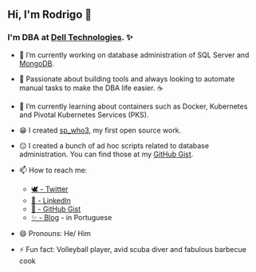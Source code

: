 ## Hi, I'm Rodrigo 👋

### I'm DBA at [Dell Technologies](http://www.delltechnologies.com/). ✨

- 🔭 I’m currently working on database administration of SQL Server and [MongoDB](https://github.com/MongoDB).
- 💚 Passionate about building tools and always looking to automate manual tasks to make the DBA life easier. ☕️ 
- 🌱 I’m currently learning about containers such as Docker, Kubernetes and Pivotal Kubernetes Services (PKS).

- 😁 I created [sp_who3](https://github.com/ronascentes/sp_who3), my first open source work.
- 😐 I created a bunch of ad hoc scripts related to database administration. You can find those at my [GitHub Gist](https://gist.github.com/ronascentes).

- 📫 How to reach me: 
  - [🕊 - Twitter](https://twitter.com/@ronascentes/)
  - [🏢 - LinkedIn](https://www.linkedin.com/in/rodrigonascentes/)
  - [🦑 - GitHub Gist](https://gist.github.com/ronascentes)
  - [✨ - Blog](https://medium.com/@ronascentes) - in Portuguese

- 😄 Pronouns: He/ Him
- ⚡ Fun fact: Volleyball player, avid scuba diver and fabulous barbecue cook
